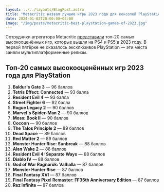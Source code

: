 ```yaml
---
layout: ../../layouts/BlogPost.astro
title: "Metacritic назвал лучшие игры 2023 года для консолей PlayStation "
date: 2024-01-02T20:00:00+03:00
image: "/img/posts/metacritic-best-playstation-games-of-2023.jpg"
---
```


Сотрудники агрегатора Metacritic [представили](https://www.metacritic.com/pictures/best-playstation-games-of-2023/) топ-20 самых высокооценённых игр, которые вышли на PS4 и PS5 в 2023 году. В первой пятёрке не оказалось эксклюзивов PlayStation — эти места заняли мультиплатформенные релизы.

## Топ-20 самых высокооценённых игр 2023 года для PlayStation

1.  **Baldur's Gate 3** — 96 баллов
2.  **Tetris Effect: Connected** — 93 балла
3.  **Resident Evil 4** — 93 балла
4.  **Street Fighter 6** — 92 балла
5.  **Rogue Legacy 2** — 90 баллов
6.  **Marvel's Spider-Man 2** — 90 баллов
7.  **Moss: Book II** — 90 баллов
8.  **Cocoon** — 90 баллов
9.  **The Talos Principle 2** — 89 баллов
10.  **Dead Space** — 89 баллов
11.  **Red Matter 2** — 89 баллов
12.  **Monster Hunter Rise: Sunbreak** — 88 баллов
13.  **Alan Wake 2** — 88 баллов
14.  **Resident Evil 4: Separate Ways** — 88 баллов
15.  **Diablo IV** — 88 баллов
16.  **God of War Ragnarök: Valhalla** — 87 баллов
17.  **Monster Hunter Rise** — 87 баллов
18.  **Final Fantasy XVI** — 87 баллов
19.  **Final Fantasy Pixel Remaster: FF35th Anniversary Edition** — 87 баллов
20.  **Rez Infinite** — 87 баллов